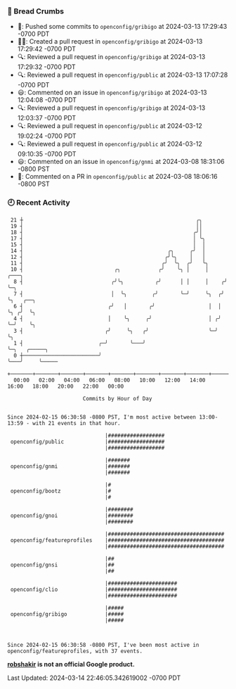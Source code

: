 ### 🍞 Bread Crumbs

 * 🚢: Pushed some commits to `openconfig/gribigo` at 2024-03-13 17:29:43 -0700 PDT
 * ✍🏼: Created a pull request in `openconfig/gribigo` at 2024-03-13 17:29:42 -0700 PDT
 * 🔍: Reviewed a pull request in  `openconfig/gribigo` at 2024-03-13 17:29:32 -0700 PDT
 * 🔍: Reviewed a pull request in  `openconfig/public` at 2024-03-13 17:07:28 -0700 PDT
 * 😃: Commented on an issue in `openconfig/gribigo` at 2024-03-13 12:04:08 -0700 PDT
 * 🔍: Reviewed a pull request in  `openconfig/gribigo` at 2024-03-13 12:03:37 -0700 PDT
 * 🔍: Reviewed a pull request in  `openconfig/public` at 2024-03-12 19:02:24 -0700 PDT
 * 🔍: Reviewed a pull request in  `openconfig/public` at 2024-03-12 09:10:35 -0700 PDT
 * 😃: Commented on an issue in `openconfig/gnmi` at 2024-03-08 18:31:06 -0800 PST
 * 💬: Commented on a PR in  `openconfig/public` at 2024-03-08 18:06:16 -0800 PST

### 🕘 Recent Activity
```
 21 ┼                                                       ╭╮
 19 ┤                                                       ││
 18 ┤                                                      ╭╯│
 17 ┤                                                      │ ╰╮
 15 ┤                                                      │  │
 14 ┤                                              ╭╮     ╭╯  │
 12 ┤                                             ╭╯╰╮    │   │
 11 ┤                                            ╭╯  ╰╮  ╭╯   ╰╮
 10 ┤                             ╭╮            ╭╯    ╰╮ │     │     ╭───╮
  8 ┤                            ╭╯╰╮          ╭╯      │ │     │    ╭╯   ╰─╮
  7 ┤                            │  ╰╮        ╭╯       ╰─╯     ╰╮  ╭╯      ╰╮   ╭──╮
  6 ┤                           ╭╯   │       ╭╯                 │  │        ╰╮ ╭╯  ╰╮
  4 ┤                           │    ╰╮     ╭╯                  │ ╭╯         ╰─╯    ╰╮
  3 ┤                          ╭╯     ╰╮   ╭╯                   ╰─╯                  ╰╮
  1 ┤                        ╭─╯       ╰───╯                                          ╰─╮   ╭─────╮
  0 ┼────────────────────────╯                                                          ╰───╯     ╰─────
    +───────+───────+───────+───────+───────+───────+───────+───────+───────+───────+───────+───────+────
  00:00   02:00   04:00   06:00   08:00   10:00   12:00   14:00   16:00   18:00   20:00   22:00   00:00   

						Commits by Hour of Day


Since 2024-02-15 06:30:58 -0800 PST, I'm most active between 13:00-13:59 - with 21 events in that hour.

```



```
                               |##################
 openconfig/public             |##################
                               |##################

                               |#######
 openconfig/gnmi               |#######
                               |#######

                               |#
 openconfig/bootz              |#
                               |#

                               |########
 openconfig/gnoi               |########
                               |########

                               |#####################################
 openconfig/featureprofiles    |#####################################
                               |#####################################

                               |##
 openconfig/gnsi               |##
                               |##

                               |######################
 openconfig/clio               |######################
                               |######################

                               |#####
 openconfig/gribigo            |#####
                               |#####



Since 2024-02-15 06:30:58 -0800 PST, I've been most active in openconfig/featureprofiles, with 37 events.

```
**[robshakir](mailto:robjs@google.com) is not an official Google product.**  


Last Updated: 2024-03-14 22:46:05.342619002 -0700 PDT
